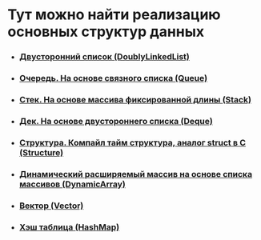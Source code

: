 # Тут можно найти реализацию основных структур данных

- ### [Двусторонний список (DoublyLinkedList)](https://github.com/misbiheyv/data-structures/tree/main/src/LinkedList)

- ### [Очередь. На основе связного списка (Queue)](https://github.com/misbiheyv/data-structures/tree/main/src/Queue)

- ### [Стек. На основе массива фиксированной длины (Stack)](https://github.com/misbiheyv/data-structures/tree/main/src/Stack)

- ### [Дек. На основе двустороннего списка (Deque)](https://github.com/misbiheyv/data-structures/tree/main/src/Deque)

- ### [Структура. Компайл тайм структура, аналог struct в C (Structure)](https://github.com/misbiheyv/data-structures/tree/main/src/Structure)

- ### [Динамический расширяемый массив на основе списка массивов (DynamicArray)](https://github.com/misbiheyv/data-structures/tree/main/src/DynamicArray)

- ### [Вектор (Vector)](https://github.com/misbiheyv/data-structures/tree/main/src/DynamicArray)

- ### [Хэш таблица (HashMap)](https://github.com/misbiheyv/data-structures/tree/main/src/HashMap)
